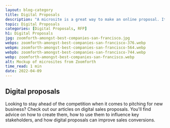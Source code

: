 ```yaml
---
layout: blog-category
title: Digital Proposals
description: "A microsite is a great way to make an online proposal. It’s quick and easy, and you can include all the information your client needs in one place."
topic: Digital Proposals
categories: [Digital Proposals, RFP]
h1: Digital Proposals
jpg: zoomforth-amongst-best-companies-san-francisco.jpg
webps: zoomforth-amongst-best-companies-san-francisco-376.webp
webpm: zoomforth-amongst-best-companies-san-francisco-564.webp
webpb: zoomforth-amongst-best-companies-san-francisco-744.webp
webp: zoomforth-amongst-best-companies-san-francisco.webp
alt: Mockup of microsites from Zoomforth
time_read: 1 min
date: 2022-04-09
---
```

## Digital proposals

Looking to stay ahead of the competition when it comes to pitching for new business? Check out our articles on digital sales proposals. You'll find advice on how to create them, how to use them to influence key stakeholders, and how digital proposals can improve sales conversions.
